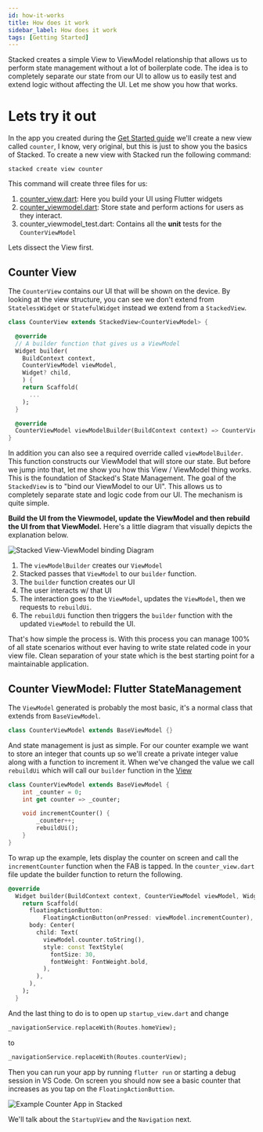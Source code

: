 ```yaml
---
id: how-it-works
title: How does it work
sidebar_label: How does it work
tags: [Getting Started]
---
```


Stacked creates a simple View to ViewModel relationship that allows us to perform state management without a lot of boilerplate code. The idea is to completely separate our state from our UI to allow us to easily test and extend logic without affecting the UI. Let me show you how that works. 

# Lets try it out

In the app you created during the [Get Started guide](00-overview.md) we'll create a new view called `counter`, I know, very original, but this is just to show you the basics of Stacked. To create a new view with Stacked run the following command:

```shell
stacked create view counter
```

This command will create three files for us:
1. [counter_view.dart](#counter-view): Here you build your UI using Flutter widgets
2. [counter_viewmodel.dart](#counter-viewmodel-flutter-statemanagement): Store state and perform actions for users as they interact.
3. counter_viewmodel_test.dart: Contains all the **unit** tests for the `CounterViewModel`

Lets dissect the View first. 

## Counter View

The `CounterView` contains our UI that will be shown on the device. By looking at the view structure, you can see we don't extend from `StatelessWidget` or `StatefulWidget` instead we extend from a `StackedView`. 

```dart
class CounterView extends StackedView<CounterViewModel> {

  @override
  // A builder function that gives us a ViewModel
  Widget builder(
    BuildContext context, 
    CounterViewModel viewModel, 
    Widget? child,
    ) {
    return Scaffold(
      ...
    );
  }

  @override
  CounterViewModel viewModelBuilder(BuildContext context) => CounterViewModel();
}
```

In addition you can also see a required override called `viewModelBuilder`. This function constructs our ViewModel that will store our state. But before we jump into that, let me show you how this View / ViewModel thing works. This is the foundation of Stacked's State Management. The goal of the `StackedView` is to "bind our ViewModel to our UI". This allows us to completely separate state and logic code from our UI. The mechanism is quite simple. 

**Build the UI from the Viewmodel, update the ViewModel and then rebuild the UI from that ViewModel.** Here's a little diagram that visually depicts the explanation below.

![Stacked View-ViewModel binding Diagram](/img/todo/view-viewmodel-relationship.png)

1. The `viewModelBuilder` creates our `ViewModel`
2. Stacked passes that `ViewModel` to our `builder` function.
3. The `builder` function creates our UI
4. The user interacts w/ that UI
5. The interaction goes to the `ViewModel`, updates the `ViewModel`, then we requests to `rebuildUi`.
6. The `rebuildUi` function then triggers the `builder` function with the updated `ViewModel` to rebuild the UI.

That's how simple the process is. With this process you can manage 100% of all state scenarios without ever having to write state related code in your view file. Clean separation of your state which is the best starting point for a maintainable application.

## Counter ViewModel: Flutter StateManagement

The `ViewModel` generated is probably the most basic, it's a normal class that extends from `BaseViewModel`.

```dart
class CounterViewModel extends BaseViewModel {}
```

And state management is just as simple. For our counter example we want to store an integer that counts up so we'll create a private integer value along with a function to increment it. When we've changed the value we call `rebuildUi` which will call our `builder` function in the [View](#counter-view)

```dart
class CounterViewModel extends BaseViewModel {
    int _counter = 0;
    int get counter => _counter;

    void incrementCounter() {
        _counter++;
        rebuildUi();
    }
}
```

To wrap up the example, lets display the counter on screen and call the `incrementCounter` function when the FAB is tapped. In the `counter_view.dart` file update the builder function to return the following.

```dart
@override
  Widget builder(BuildContext context, CounterViewModel viewModel, Widget? child) {
    return Scaffold(
      floatingActionButton:
          FloatingActionButton(onPressed: viewModel.incrementCounter),
      body: Center(
        child: Text(
          viewModel.counter.toString(),
          style: const TextStyle(
            fontSize: 30,
            fontWeight: FontWeight.bold,
          ),
        ),
      ),
    );
  }
```

And the last thing to do is to open up `startup_view.dart` and change

```dart
_navigationService.replaceWith(Routes.homeView);
```

to

```dart
_navigationService.replaceWith(Routes.counterView);
```


Then you can run your app by running `flutter run` or starting a debug session in VS Code. On screen you should now see a basic counter that increases as you tap on the `FloatingActionButtion`. 

![Example Counter App in Stacked](./01-counter-example.gif)

We'll talk about the `StartupView` and the `Navigation` next.